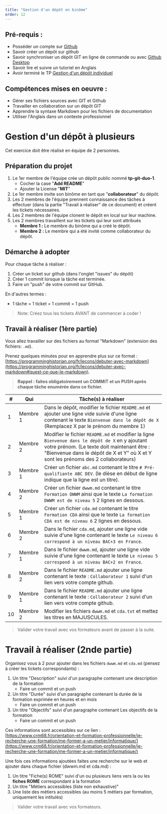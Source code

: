 ```yaml
---
title: "Gestion d'un dépôt en binôme"
order: 12
---
```


## Pré-requis : 
- Posséder un compte sur [Github](https://github.com)
- Savoir créer un dépôt sur github
- Savoir synchroniser un dépôt GIT en ligne de commande ou avec [Github Desktop](https://desktop.github.com)
- Savoir lire et suivre un tutoriel en Anglais
- Avoir terminé le TP [Gestion d'un dépôt individuel](./03-repository-solo.md)

## Compétences mises en oeuvre : 
- Gérer ses fichiers sources avec GIT et Github
- Travailler en collaboration sur un dépôt GIT
- Apprendre la syntaxe Markdown pour les fichiers de documentation
- Utiliser l'Anglais dans un contexte professionnel

# Gestion d'un dépôt à plusieurs

Cet exercice doit être réalisé en équipe de 2 personnes.

## Préparation du projet

1. Le 1er membre de l'équipe crée un dépôt public nommé **tp-git-duo-1**.
    - Cocher la case "**Add README**"
    - Ajouter la License "**MIT**"
2. Le 1er membre invite son binôme en tant que "**collaborateur**" du dépôt.
3. Les 2 membres de l'équipe prennent connaissance des tâches à effectuer (dans la partie "Travail à réaliser" de ce document) et créent les tickets nécessaires.
4. Les 2 membres de l'équipe clonent le dépôt en local sur leur machine.
5. Les 2 membres travaillent sur les tickets qui leur sont attribués
    - **Membre 1 :** Le membre du binôme qui a créé le dépôt.
    - **Membre 2 :** Le membre qui a été invité comme collaborateur du dépôt.

## Démarche à adopter 

Pour chaque tâche à réaliser : 

1. Créer un ticket sur github (dans l'onglet "issues" du dépôt)
2. Créer 1 commit lorsque la tâche est terminée.
3. Faire un "push" de votre commit sur GitHub.

En d'autres termes :
- 1 tâche = 1 ticket = 1 commit = 1 push

> Note: Créez tous les tickets AVANT de commencer à coder !


## Travail à réaliser (1ère partie)

Vous allez travailler sur des fichiers au format "Markdown" (extension des fichiers: `.md`).

Prenez quelques minutes pour en apprendre plus sur ce format : [https://programminghistorian.org/fr/lecons/debuter-avec-markdown](https://programminghistorian.org/fr/lecons/debuter-avec-markdown#quest-ce-que-le-markdown).

> **Rappel : faites obligatoirement un COMMIT et un PUSH après chaque tâche enumérée dans ce fichier.**

| # | Qui | Tâche(s) à réaliser |
| --- | --- | --- |
| 1 | Membre 1 | Dans le dépôt, modifier le fichier `README.md` et ajouter une ligne vide suivie d'une ligne contenant le texte `Bienvenue dans le dépôt de X` (Remplacez X par le prénom du membre 1)  |
| 2 | Membre 2 | Modifier le fichier `README.md` et modifier la ligne `Bienvenue dans le dépôt de X` en y ajoutant votre prénom. (Le texte doit maintenant être : "Bienvenue dans le dépôt de X et Y" où X et Y sont les prénoms des 2 collaborateurs)|
| 3 | Membre 1 | Créer un fichier `abc.md` contenant le titre `# Pré-qualifiante ABC DEV`. (le dièse en début de ligne indique que la ligne est un titre).  |
| 4 | Membre 2 | Créer un fichier `dwwm.md` contenant le titre `Formation DWWM` ainsi que le texte `La formation DWWM est de niveau 5` 2 lignes en dessous. |
| 5 | Membre 1 | Créer un fichier `cda.md` contenant le titre `Formation CDA` ainsi que le texte `La formation CDA est de niveau 6` 2 lignes en dessous. |
| 6 | Membre 2 | Dans le fichier `cda.md`, ajouter une ligne vide suivie d'une ligne contenant le texte `Le niveau 6 correspond à un niveau BAC+3 en France`. |
| 7 | Membre 1 | Dans le fichier `dwwm.md`, ajouter une ligne vide suivie d'une ligne contenant le texte `Le niveau 5 correspond à un niveau BAC+2 en France`. |
| 8 | Membre 2 | Dans le fichier `README.md` ajouter une ligne contenant le texte : `Collaborateur 1` suivi d'un lien vers votre compte github. |
| 9 | Membre 1 | Dans le fichier `README.md` ajouter une ligne contenant le texte : `Collaborateur 2` suivi d'un lien vers votre compte github. |
| 10 | Membre 2 | Modifier les fichiers `dwwm.md` et `cda.txt` et mettez les titres en MAJUSCULES. |


> Valider votre travail avec vos formateurs avant de passer à la suite.

# Travail à réaliser (2nde partie)

Organisez vous à 2 pour ajouter dans les fichiers `dwwm.md` et `cda.md` (pensez à créer les tickets correspondants) : 

1. Un titre "Description" suivi d'un paragraphe contenant une description de la formation
   - Faire un commit et un push 
2. Un titre "Durée" suivi d'un paragraphe contenant la durée de la formation exprimée en heures et en mois
   - Faire un commit et un push 
3. Un titre "Objectifs" suivi d'un paragraphe contenant Les objectifs de la formation
   - Faire un commit et un push

   
Ces informations sont accessibles sur ce lien : [https://www.crm68.fr/orientation-et-formation-professionnelle/je-recherche-une-formation/me-former-a-un-metier/informatique/](https://www.crm68.fr/orientation-et-formation-professionnelle/je-recherche-une-formation/me-former-a-un-metier/informatique/) 

Une fois ces informations ajoutées faites une recherche sur le web et ajouter dans chaque fichier (dwwm.md et cda.md) : 

1. Un titre "Fiche(s) ROME" suivi d'un ou plusieurs liens vers la ou les **fiches ROME** correspondant à la formation 
2. Un titre "Métiers accessibles (liste non exhaustive)"
3. Une liste des métiers accessibles (au moins 5 métiers par formation, uniquement les intitulés)

> Valider votre travail avec vos formateurs.
